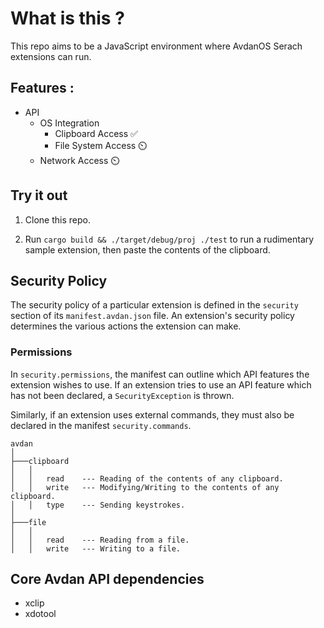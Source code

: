 # What is this ?

This repo aims to be a JavaScript environment where AvdanOS Serach extensions can run.

## Features :
- API
    - OS Integration
        - Clipboard Access ✅
        - File System Access ⏲️ 
    - Network Access ⏲️

## Try it out

1. Clone this repo.

2. Run `cargo build && ./target/debug/proj ./test` to run a rudimentary sample extension,
then paste the contents of the clipboard.





## Security Policy

The security policy of a particular extension is defined in the `security` section of its `manifest.avdan.json` file.
An extension's security policy determines the various actions the extension can make.

### Permissions
In `security.permissions`, the manifest can outline which API features the extension wishes to use.
If an extension tries to use an API feature which has not been declared, a `SecurityException` is thrown.

Similarly, if an extension uses external commands, they must also be declared in the manifest `security.commands`. 
```
avdan
│   
├───clipboard
│   │   
│   │   read    --- Reading of the contents of any clipboard.
│   │   write   --- Modifying/Writing to the contents of any clipboard.
│   │   type    --- Sending keystrokes.
│
├───file
│   │   
│   │   read    --- Reading from a file.
│   │   write   --- Writing to a file.
```

## Core Avdan API dependencies
- xclip
- xdotool
